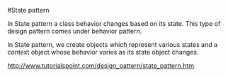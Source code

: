 #State pattern

In State pattern a class behavior changes based on its state. This type of design pattern comes under behavior pattern.

In State pattern, we create objects which represent various states and a context object whose behavior varies as its state object changes.

http://www.tutorialspoint.com/design_pattern/state_pattern.htm